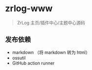 # zrlog-www

> ZrLog 主页/插件中心/主题中心源码

## 发布依赖

- markdown （将 markdown 转为 html）
- ossutil
- GitHub action runner